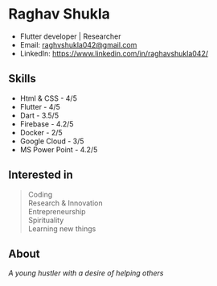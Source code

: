 # Raghav Shukla
- Flutter developer | Researcher
- Email: raghvshukla042@gmail.com
- LinkedIn: https://www.linkedin.com/in/raghavshukla042/

## Skills
- Html & CSS - 4/5
- Flutter - 4/5
- Dart - 3.5/5
- Firebase - 4.2/5
- Docker - 2/5
- Google Cloud - 3/5
- MS Power Point - 4.2/5

## Interested in
> Coding<br>
> Research & Innovation<br>
> Entrepreneurship<br>
> Spirituality<br>
> Learning new things<br>

## About
_A young hustler with a desire of helping others_
